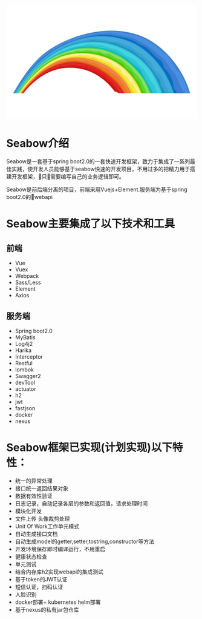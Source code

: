 ![mahua](seabow-logo.jpg)

# Seabow介绍
Seabow是一套基于spring boot2.0的一套快速开发框架，致力于集成了一系列最佳实践，使开发人员能够基于seabow快速的开发项目，不用过多的把精力用于搭建开发框架，只需要编写自己的业务逻辑即可。

Seabow是前后端分离的项目，前端采用Vuejs+Element.服务端为基于spring boot2.0的webapi

# Seabow主要集成了以下技术和工具
## 前端
* Vue
* Vuex
* Webpack
* Sass/Less
* Element
* Axios

## 服务端
* Spring boot2.0
* MyBatis
* Log4j2
* Harika
* Interceptor
* Restful
* lombok
* Swagger2
* devTool
* actuator
* h2
* jwt
* fastjson
* docker
* nexus


# Seabow框架已实现(计划实现)以下特性：

* 统一的异常处理
* 接口统一返回结果对象
* 数据有效性验证
* 日志记录，自动记录各层的参数和返回值，请求处理时间
* 模块化开发
* 文件上传 头像裁剪处理
* Unit Of Work工作单元模式
* 自动生成接口文档
* 自动生成model的getter,setter,tostring,constructor等方法
* 开发环境保存即时编译运行，不用重启
* 健康状态检查
* 单元测试
* 结合内存库h2实现webapi的集成测试
* 基于token的JWT认证
* 短信认证，扫码认证
* 人脸识别
* docker部署+ kubernetes helm部署
* 基于nexus的私有jar包仓库





